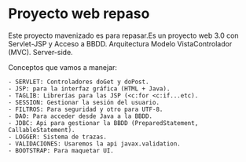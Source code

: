# Proyecto web repaso
Este proyecto mavenizado es para repasar.Es un proyecto web 3.0 con Servlet-JSP y Acceso a BBDD.
Arquitectura Modelo VistaControlador (MVC).
Server-side.

Conceptos que vamos a manejar:

	- SERVLET: Controladores doGet y doPost.
	- JSP: para la interfaz gráfica (HTML + Java).
	- TAGLIB: Librerías para las JSP (<c:for <c:if...etc).
	- SESSION: Gestionar la sesión del usuario.
	- FILTROS: Para seguridad y otro para UTF-8.
	- DAO: Para acceder desde Java a la BBDD.
	- JDBC: Api para gestionar la BBDD (PreparedStatement, CallableStatement).
	- LOGGER: Sistema de trazas.
	- VALIDACIONES: Usaremos la api javax.validation.
	- BOOTSTRAP: Para maquetar UI.